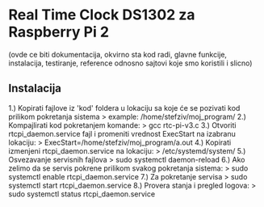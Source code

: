 # Real Time Clock DS1302 za Raspberry Pi 2

(ovde ce biti dokumentacija, okvirno sta kod radi, glavne funkcije, instalacija, testiranje, reference odnosno sajtovi koje smo koristili i slicno)

## Instalacija

1.) Kopirati fajlove iz 'kod' foldera u lokaciju sa koje će se pozivati kod prilikom pokretanja sistema
    > example: /home/stefziv/moj_program/
2.) Kompajlirati kod pokretanjem komande:
    > gcc rtc-pi-v3.c
3.) Otvoriti rtcpi_daemon.service fajl i promeniti vrednost ExecStart na izabranu lokaciju:
    > ExecStart=/home/stefziv/moj_program/a.out
4.) Kopirati izmenjeni rtcpi_daemon.service na lokaciju:
    > /etc/systemd/system/
5.) Osvezavanje servisnih fajlova
    > sudo systemctl daemon-reload
6.) Ako zelimo da se servis pokrene prilikom svakog pokretanja sistema:
    > sudo systemctl enable rtcpi_daemon.service
7.) Za pokretanje servisa
    > sudo systemctl start rtcpi_daemon.service
8.) Provera stanja i pregled logova:
    > sudo systemctl status rtcpi_daemon.service 